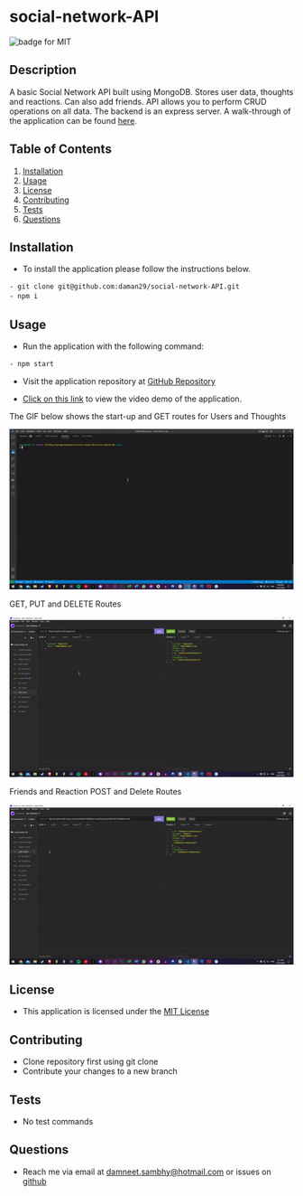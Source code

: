 # social-network-API

![badge for MIT](https://img.shields.io/badge/license-MIT-brightgreen)

## Description
A basic Social Network API built using MongoDB. Stores user data, thoughts and reactions. Can also add friends. API allows you to perform CRUD operations on all data. The backend is an express server. A walk-through of the application can be found [here](https://youtu.be/4b9upYeeLMs).


## Table of Contents
1. [Installation](#installation)
2. [Usage](#usage)
3. [License](#license)
4. [Contributing](#contributing)
5. [Tests](#tests)
6. [Questions](#questions)

## Installation
- To install the application please follow the instructions below.
```bash
- git clone git@github.com:daman29/social-network-API.git
- npm i
```

## Usage
- Run the application with the following command:
```bash
- npm start
```
- Visit the application repository at [GitHub Repository](https://github.com/daman29/social-network-API)

- [Click on this link](https://youtu.be/4b9upYeeLMs) to view the video demo of the application.

The GIF below shows the start-up and GET routes for Users and Thoughts

![Application starting run through and GET routes for users and thoughts as a GIF](./assets/images/start.gif)


GET, PUT and DELETE Routes

![GET, PUT and DELETE Routes for users and thoughts as a GIF](./assets/images/mid.gif)

Friends and Reaction POST and Delete Routes

![Friends and Reaction POST and Delete Routes functionality as a GIF](./assets/images/end.gif)


## License
- This application is licensed under the [MIT License](./LICENSE)

## Contributing
- Clone repository first using git clone
- Contribute your changes to a new branch

## Tests
- No test commands

## Questions
- Reach me via email at damneet.sambhy@hotmail.com or issues on [github](https://github.com/daman29)